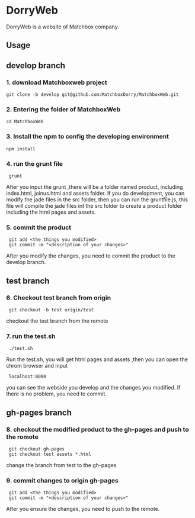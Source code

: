 # DorryWeb

DorryWeb is a website of Matchbox company.
## Usage

## develop branch
### 1. download Matchboxweb project
 ```
 git clone -b develop git@github.com:MatchboxDorry/MatchboxWeb.git
 ```
### 2. Entering the folder of MatchboxWeb
 ```
 cd MatchboxWeb
 ```
### 3. Install the npm to config the developing environment
 ```  
 npm install
 ``` 
### 4. run the grunt file
```
 grunt 
```
After you input the grunt ,there will be a folder named product, including index.html, joinus.html and assets folder. If you do development, you can modify the jade files in the src folder, then you can run the gruntfile.js, this file will compile the jade files int the src folder to create a product folder including the html pages and assets.

### 5. commit the product
```
 git add <the things you modified>
 git commit -m "<description of your changes>"
```
After you modify the changes, you need to commit the product to the develop branch.


## test branch


### 6. Checkout test branch from origin
```
 git checkout -b test origin/test 
```
checkout the test branch from the remote
### 7. run the test.sh
```
 ./test.sh 
```
Run the test.sh, you will get html pages and assets ,then you can open the chrom browser and input 
```
 localhost:8000 
```
you can see the webside you develop and the changes you modified. If there is no problem, you need to commit.
## gh-pages branch

### 8. checkout the modified product to the gh-pages and push to the romote
```
 git checkout gh-pages
 git checkout test assets *.html 

```
change the branch from test to the gh-pages
### 9. commit changes to origin gh-pages
```
 git add <the things you modified>
 git commit -m "<description of your changes>"
```
After you ensure the changes, you need to push to the remote.

